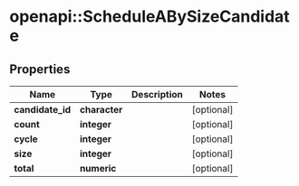 # openapi::ScheduleABySizeCandidate


## Properties
Name | Type | Description | Notes
------------ | ------------- | ------------- | -------------
**candidate_id** | **character** |  | [optional] 
**count** | **integer** |  | [optional] 
**cycle** | **integer** |  | [optional] 
**size** | **integer** |  | [optional] 
**total** | **numeric** |  | [optional] 


